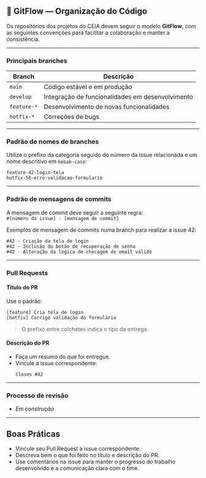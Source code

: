 ## 📁 GitFlow — Organização do Código

Os repositórios dos projetos do CEIA devem seguir o modelo **GitFlow**, com as seguintes convenções para facilitar a colaboração e manter a consistência.

---

### Principais branches

| Branch        | Descrição                                             |
|---------------|--------------------------------------------------------|
| `main`        | Código estável e em produção                             |
| `develop`     | Integração de funcionalidades em desenvolvimento         |
| `feature-*`   | Desenvolvimento de novas funcionalidades                |
| `hotfix-*`    | Correções de bugs                                       |

---

### Padrão de nomes de branches

Utilize o prefixo da categoria seguido do número da issue relacionada e um nome descritivo em `kebab-case`:

```
feature-42-login-tela
hotfix-50-erro-validacao-formulario
```
---

### Padrão de mensagens de commits

A mensagem de commit deve seguir a seguinte regra: \
`#[número da issue] - [mensagem de commit]`

Exemplos de mensagem de commits numa branch para realizar a issue 42:

```
#42 - Criação da tela de login
#42 - Inclusão do botão de recuperação de senha
#42 - Alteração da lógica de checagem de email válido
```
---

### Pull Requests

#### Título do PR

Use o padrão:

```
[feature] Cria tela de login
[hotfix] Corrige validação do formulário
```

> O prefixo entre colchetes indica o tipo da entrega.

#### Descrição do PR

- Faça um resumo do que foi entregue.
- Vincule a issue correspondente:
  ```
  Closes #42
  ```

---

### Processo de revisão

- _Em construção_

---

## Boas Práticas
- Vincule seu Pull Request à issue correspondente.
- Descreva bem o que foi feito no título e descrição do PR.
- Use comentários na issue para manter o progresso do trabalho desenvolvido e a comunicação clara com o time.
